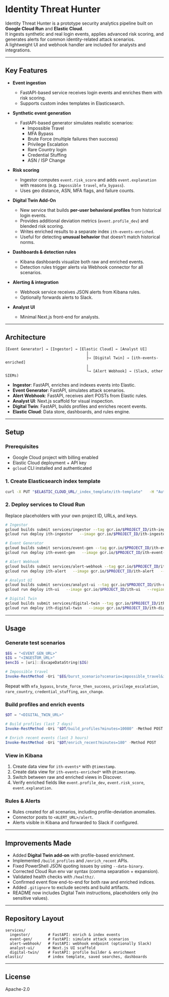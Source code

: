 # Identity Threat Hunter

Identity Threat Hunter is a prototype security analytics pipeline built on **Google Cloud Run** and **Elastic Cloud**.  
It ingests synthetic and real login events, applies advanced risk scoring, and generates alerts for common identity-related attack scenarios.  
A lightweight UI and webhook handler are included for analysts and integrations.

---

## Key Features

- **Event ingestion**  
  - FastAPI-based service receives login events and enriches them with risk scoring.  
  - Supports custom index templates in Elasticsearch.  

- **Synthetic event generation**  
  - FastAPI-based generator simulates realistic scenarios:
    - Impossible Travel  
    - MFA Bypass  
    - Brute Force (multiple failures then success)  
    - Privilege Escalation  
    - Rare Country login  
    - Credential Stuffing  
    - ASN / ISP Change  

- **Risk scoring**  
  - Ingestor computes `event.risk_score` and adds `event.explanation` with reasons (e.g. `Impossible travel`, `mfa_bypass`).  
  - Uses geo distance, ASN, MFA flags, and failure counts.  

- **Digital Twin Add-On**  
  - New service that builds **per-user behavioral profiles** from historical login events.  
  - Provides additional deviation metrics (`event.profile_dev`) and blended risk scoring.  
  - Writes enriched results to a separate index `ith-events-enriched`.  
  - Useful for detecting **unusual behavior** that doesn’t match historical norms.  

- **Dashboards & detection rules**  
  - Kibana dashboards visualize both raw and enriched events.  
  - Detection rules trigger alerts via Webhook connector for all scenarios.  

- **Alerting & integration**  
  - Webhook service receives JSON alerts from Kibana rules.  
  - Optionally forwards alerts to Slack.  

- **Analyst UI**  
  - Minimal Next.js front-end for analysts.  

---

## Architecture

```
[Event Generator] → [Ingestor] → [Elastic Cloud] ← [Analyst UI]
                                    │
                                    ├→ [Digital Twin] → [ith-events-enriched]
                                    │
                                    └→ [Alert Webhook] → (Slack, other SIEMs)
```

- **Ingestor**: FastAPI, enriches and indexes events into Elastic.  
- **Event Generator**: FastAPI, simulates attack scenarios.  
- **Alert Webhook**: FastAPI, receives alert POSTs from Elastic rules.  
- **Analyst UI**: Next.js scaffold for visual inspection.  
- **Digital Twin**: FastAPI, builds profiles and enriches recent events.  
- **Elastic Cloud**: Data store, dashboards, and rules engine.  

---

## Setup

### Prerequisites
- Google Cloud project with billing enabled  
- Elastic Cloud deployment + API key  
- `gcloud` CLI installed and authenticated  

### 1. Create Elasticsearch index template
```bash
curl -X PUT "$ELASTIC_CLOUD_URL/_index_template/ith-template"   -H "Authorization: ApiKey $ELASTIC_API_KEY"   -H "Content-Type: application/json"   --data-binary @elastic/index_template.json
```

### 2. Deploy services to Cloud Run
Replace placeholders with your own project ID, URLs, and keys.

```bash
# Ingestor
gcloud builds submit services/ingestor --tag gcr.io/$PROJECT_ID/ith-ingestor
gcloud run deploy ith-ingestor   --image gcr.io/$PROJECT_ID/ith-ingestor   --region=us-central1 --allow-unauthenticated   --set-env-vars=ELASTIC_CLOUD_URL=<ELASTIC_URL>,ELASTIC_API_KEY=<ELASTIC_KEY>,ELASTIC_INDEX=ith-events

# Event Generator
gcloud builds submit services/event-gen --tag gcr.io/$PROJECT_ID/ith-event-gen
gcloud run deploy ith-event-gen   --image gcr.io/$PROJECT_ID/ith-event-gen   --region=us-central1 --allow-unauthenticated   --set-env-vars=INGEST_URL=<INGESTOR_URL>

# Alert Webhook
gcloud builds submit services/alert-webhook --tag gcr.io/$PROJECT_ID/ith-alert
gcloud run deploy ith-alert   --image gcr.io/$PROJECT_ID/ith-alert   --region=us-central1 --allow-unauthenticated   --set-env-vars=SLACK_WEBHOOK_URL=<optional>

# Analyst UI
gcloud builds submit services/analyst-ui --tag gcr.io/$PROJECT_ID/ith-ui
gcloud run deploy ith-ui   --image gcr.io/$PROJECT_ID/ith-ui   --region=us-central1 --allow-unauthenticated

# Digital Twin
gcloud builds submit services/digital-twin --tag gcr.io/$PROJECT_ID/ith-digital-twin
gcloud run deploy ith-digital-twin   --image gcr.io/$PROJECT_ID/ith-digital-twin   --region=us-central1 --allow-unauthenticated   --set-env-vars=ELASTIC_CLOUD_URL=<ELASTIC_URL>,ELASTIC_API_KEY=<ELASTIC_KEY>,EVENTS_INDEX=ith-events,PROFILE_INDEX=ith-users-profile,ENRICHED_INDEX=ith-events-enriched,PROFILE_ALPHA=0.1
```

---

## Usage

### Generate test scenarios
```powershell
$EG = "<EVENT_GEN_URL>"
$IG = "<INGESTOR_URL>"
$encIG = [uri]::EscapeDataString($IG)

# Impossible travel
Invoke-RestMethod -Uri "$EG/burst_scenario?scenario=impossible_travel&ingest_url=$encIG" -Method POST
```

Repeat with `mfa_bypass`, `brute_force_then_success`, `privilege_escalation`, `rare_country`, `credential_stuffing`, `asn_change`.

### Build profiles and enrich events
```powershell
$DT = "<DIGITAL_TWIN_URL>"

# Build profiles (last 7 days)
Invoke-RestMethod -Uri "$DT/build_profiles?minutes=10080" -Method POST

# Enrich recent events (last 3 hours)
Invoke-RestMethod -Uri "$DT/enrich_recent?minutes=180" -Method POST
```

### View in Kibana
1. Create data view for `ith-events*` with `@timestamp`.  
2. Create data view for `ith-events-enriched*` with `@timestamp`.  
3. Switch between raw and enriched views in Discover.  
4. Verify enriched fields like `event.profile_dev`, `event.risk_score`, `event.explanation`.  

### Rules & Alerts
- Rules created for all scenarios, including profile-deviation anomalies.  
- Connector posts to `<ALERT_URL>/alert`.  
- Alerts visible in Kibana and forwarded to Slack if configured.  

---

## Improvements Made

- Added **Digital Twin add-on** with profile-based enrichment.  
- Implemented `/build_profiles` and `/enrich_recent` APIs.  
- Fixed PowerShell JSON quoting issues by using `--data-binary`.  
- Corrected Cloud Run env var syntax (comma separation + expansion).  
- Validated health checks with `/healthz/`.  
- Confirmed event flow end-to-end for both raw and enriched indices.  
- Added `.gitignore` to exclude secrets and build artifacts.  
- README now includes Digital Twin instructions, placeholders only (no sensitive values).  

---

## Repository Layout
```
services/
  ingestor/        # FastAPI: enrich & index events
  event-gen/       # FastAPI: simulate attack scenarios
  alert-webhook/   # FastAPI: webhook endpoint (optionally Slack)
  analyst-ui/      # Next.js UI scaffold
  digital-twin/    # FastAPI: profile builder & enrichment
elastic/           # index template, saved searches, dashboards
```

---

## License
Apache-2.0
